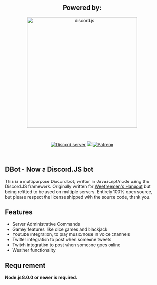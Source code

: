 <div align="center">
  <br />
  <h2>Powered by:</h2>
    <p>
        <a href="https://discord.js.org"><img src="https://discord.js.org/static/logo.svg" width="360" alt="discord.js" /></a>
    </p>
  <br />
  <p>
    <a href="https://discord.gg/M9Ub7" title="DBot Discord Server"><img src="https://discordapp.com/api/guilds/431003390026186762/embed.png" alt="Discord server" /></a>
    <a href="https://david-dm.org/DaizNaew/discordJSBot" title="dependencies status"><img src="https://david-dm.org/DaizNaew/discordJSBot/status.svg"/></a>
    <a href="https://www.patreon.com/discordjs"><img src="https://img.shields.io/badge/donate-patreon-F96854.svg" alt="Patreon" /></a>
  </p>
  <br />
</div>

## DBot - Now a Discord.JS bot
This is a multipurpose Discord bot, written in Javascript/node using the Discord.JS framework.
Originally written for [Weefreemen's Hangout](https://discord.gg/0h21N51zP3tCMMrh) but being refitted to be used on multiple servers.
Entirely 100% open source, but please respect the license shipped with the source code, thank you.

## Features
- Server Administrative Commands
- Gamey features, like dice games and blackjack
- Youtube integration, to play music/noise in voice channels
- Twitter integration to post when someone tweets
- Twitch integration to post when someone goes online
- Weather functionality

## Requirement
**Node.js 8.0.0 or newer is required.**  